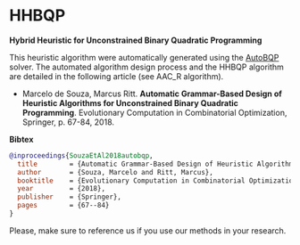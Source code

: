 # HHBQP
**Hybrid Heuristic for Unconstrained Binary Quadratic Programming**

This heuristic algorithm were automatically generated using the [AutoBQP](https://github.com/souzamarcelo/AutoBQP) solver. The automated algorithm design process and the HHBQP algorithm are detailed in the following article (see AAC_R algorithm).

+ Marcelo de Souza, Marcus Ritt. **Automatic Grammar-Based Design of Heuristic Algorithms for Unconstrained Binary Quadratic Programming**. Evolutionary Computation in Combinatorial Optimization, Springer, p. 67-84, 2018.

**Bibtex**

```bibtex
@inproceedings{SouzaEtAl2018autobqp,
  title        = {Automatic Grammar-Based Design of Heuristic Algorithms for Unconstrained Binary Quadratic Programming},
  author       = {Souza, Marcelo and Ritt, Marcus},
  booktitle    = {Evolutionary Computation in Combinatorial Optimization},
  year         = {2018},
  publisher    = {Springer},
  pages        = {67--84}
}
```
Please, make sure to reference us if you use our methods in your research.
